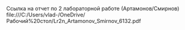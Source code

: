 Ссылка на отчет по 2 лабораторной работе (Артамонов/Смирнов)
file:///C:/Users/vlad-/OneDrive/Рабочий%20стол/Lr2n_Artamonov_Smirnov_6132.pdf
